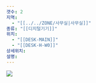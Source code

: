 ```yaml
---
갯수: 2
지역:
  - "[[../../ZONE/사무실|사무실]]"
종류: "[[디지털기기]]"
위치:
  - "[[DESK-MAIN]]"
  - "[[DESK-H-W0]]"
상세위치: 
설명:
---
```


![](http://192.168.50.22/devices/250322_IMG_0008.jpg)
